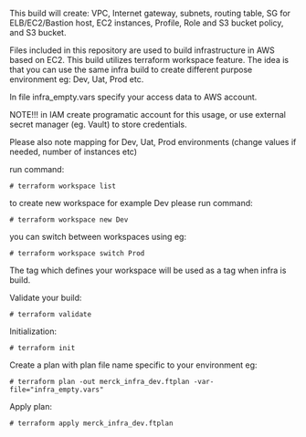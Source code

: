 This build will create: 
VPC, Internet gateway, subnets, routing table, SG for ELB/EC2/Bastion host, EC2 instances, Profile, Role and S3 bucket policy, and S3 bucket.


Files included in this repository are used to build infrastructure in AWS based on EC2.
This build utilizes terraform workspace feature.
The idea is that you can use the same infra build to create different purpose environment eg: Dev, Uat, Prod etc.

In file infra_empty.vars specify your access data to AWS account. 

NOTE!!! in IAM create programatic account for this usage, or use external secret manager (eg. Vault) to store credentials.


Please also note mapping for Dev, Uat, Prod environments (change values if needed, number of instances etc)


run command:
  
    # terraform workspace list     

to create new workspace for example Dev  please run command:
  
    # terraform workspace new Dev

you can switch between workspaces using eg:
  
    # terraform workspace switch Prod
  
The tag which defines your workspace will be used as a tag when infra is build.

Validate your build:
  
    # terraform validate

Initialization:
  
    # terraform init

Create a plan with plan file name specific to your environment eg:
  
    # terraform plan -out merck_infra_dev.ftplan -var-file="infra_empty.vars"
  
Apply plan:
  
    # terraform apply merck_infra_dev.ftplan
